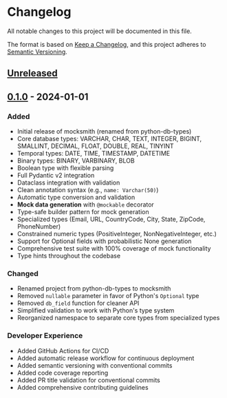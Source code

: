 # Changelog

All notable changes to this project will be documented in this file.

The format is based on [Keep a Changelog](https://keepachangelog.com/en/1.0.0/),
and this project adheres to [Semantic Versioning](https://semver.org/spec/v2.0.0.html).

## [Unreleased]

## [0.1.0] - 2024-01-01

### Added
- Initial release of mocksmith (renamed from python-db-types)
- Core database types: VARCHAR, CHAR, TEXT, INTEGER, BIGINT, SMALLINT, DECIMAL, FLOAT, DOUBLE, REAL, TINYINT
- Temporal types: DATE, TIME, TIMESTAMP, DATETIME
- Binary types: BINARY, VARBINARY, BLOB
- Boolean type with flexible parsing
- Full Pydantic v2 integration
- Dataclass integration with validation
- Clean annotation syntax (e.g., `name: Varchar(50)`)
- Automatic type conversion and validation
- **Mock data generation** with `@mockable` decorator
- Type-safe builder pattern for mock generation
- Specialized types (Email, URL, CountryCode, City, State, ZipCode, PhoneNumber)
- Constrained numeric types (PositiveInteger, NonNegativeInteger, etc.)
- Support for Optional fields with probabilistic None generation
- Comprehensive test suite with 100% coverage of mock functionality
- Type hints throughout the codebase

### Changed
- Renamed project from python-db-types to mocksmith
- Removed `nullable` parameter in favor of Python's `Optional` type
- Removed `db_field` function for cleaner API
- Simplified validation to work with Python's type system
- Reorganized namespace to separate core types from specialized types

### Developer Experience
- Added GitHub Actions for CI/CD
- Added automatic release workflow for continuous deployment
- Added semantic versioning with conventional commits
- Added code coverage reporting
- Added PR title validation for conventional commits
- Added comprehensive contributing guidelines

[Unreleased]: https://github.com/gurmeetsaran/mocksmith/compare/v0.1.0...HEAD
[0.1.0]: https://github.com/gurmeetsaran/mocksmith/releases/tag/v0.1.0

